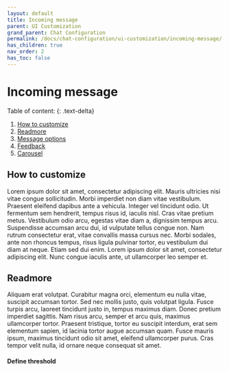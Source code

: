```yaml
---
layout: default
title: Incoming message
parent: UI Customization
grand_parent: Chat Configuration 
permalink: /docs/chat-configuration/ui-customization/incoming-message/
has_children: true
nav_order: 2
has_toc: false
---
```


# Incoming message

Table of content:
{: .text-delta}
1. [How to customize](/docs/chat-configuration/ui-customization/incoming-message/#how-to-customize)
2. [Readmore](/docs/chat-configuration/ui-customization/incoming-message/#readmore)
3. [Message options](/docs/chat-configuration/ui-customization/incoming-message/incoming-options)
4. [Feedback](/docs/advanced-topics/feedback)
5. [Carousel](/docs/chat-configuration/ui-customization/carousel)


## How to customize

Lorem ipsum dolor sit amet, consectetur adipiscing elit. Mauris ultricies nisi vitae congue sollicitudin. Morbi imperdiet non diam vitae vestibulum. Praesent eleifend dapibus ante a vehicula. Integer vel tincidunt odio. Ut fermentum sem hendrerit, tempus risus id, iaculis nisl. Cras vitae pretium metus. Vestibulum odio arcu, egestas vitae diam a, dignissim tempus arcu. Suspendisse accumsan arcu dui, id vulputate tellus congue non. Nam rutrum consectetur erat, vitae convallis massa cursus nec. Morbi sodales, ante non rhoncus tempus, risus ligula pulvinar tortor, eu vestibulum dui diam at neque. Etiam sed dui enim. Lorem ipsum dolor sit amet, consectetur adipiscing elit. Nunc congue iaculis ante, ut ullamcorper leo semper et.

## Readmore

Aliquam erat volutpat. Curabitur magna orci, elementum eu nulla vitae, suscipit accumsan tortor. Sed nec mollis justo, quis volutpat ligula. Fusce turpis arcu, laoreet tincidunt justo in, tempus maximus diam. Donec pretium imperdiet sagittis. Nam risus arcu, semper et arcu quis, maximus ullamcorper tortor. Praesent tristique, tortor eu suscipit interdum, erat sem elementum sapien, id lacinia tortor augue accumsan quam. Fusce mauris ipsum, maximus tincidunt odio sit amet, eleifend ullamcorper purus. Cras tempor velit nulla, id ornare neque consequat sit amet.

#### Define threshold



